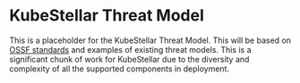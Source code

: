 # KubeStellar Threat Model
 
This is a placeholder for the KubeStellar Threat Model. This will be based on [OSSF standards](https://github.com/ossf/security-insights-spec/tree/main/docs/threat-model) and examples of existing threat models. This is a significant chunk of work for KubeStellar due to the diversity and complexity of all the supported components in deployment. 
